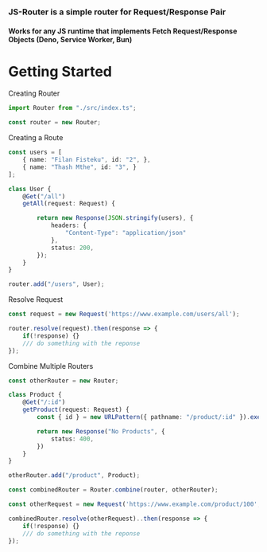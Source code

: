 ### JS-Router is a simple router for Request/Response Pair

#### Works for any JS runtime that implements Fetch Request/Response Objects (Deno, Service Worker, Bun)
# Getting Started

Creating Router

```ts
import Router from "./src/index.ts";

const router = new Router;
```
Creating a Route
```ts
const users = [
    { name: "Filan Fisteku", id: "2", },
    { name: "Thash Mthe", id: "3", }
];

class User {
    @Get("/all")
    getAll(request: Request) {

        return new Response(JSON.stringify(users), {
            headers: {
                "Content-Type": "application/json"
            },
            status: 200,
        });
    }
}

router.add("/users", User);
```
Resolve Request
```ts
const request = new Request('https://www.example.com/users/all');

router.resolve(request).then(response => {
    if(!response) {}
    /// do something with the reponse
});
```

Combine Multiple Routers
```ts
const otherRouter = new Router;

class Product {
    @Get("/:id")
    getProduct(request: Request) {
        const { id } = new URLPattern({ pathname: "/product/:id" }).exec(new URL(request.url))?.pathname.groups!;

        return new Response("No Products", {
            status: 400,
        })
    }
}

otherRouter.add("/product", Product);

const combinedRouter = Router.combine(router, otherRouter); 

const otherRequest = new Request('https://www.example.com/product/100', { method: "GET" });

combinedRouter.resolve(otherRequest)..then(response => {
    if(!response) {}
    /// do something with the reponse
});

```
